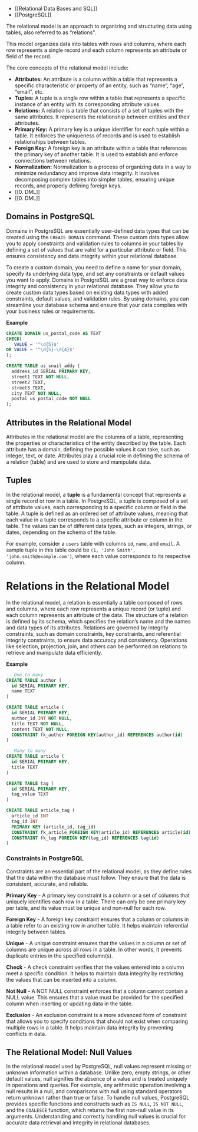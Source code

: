 - [[Relational Data Bases and SQL]]
- [[PostgreSQL]]

The relational model is an approach to organizing and structuring data using tables, also referred to as “relations”.

This model organizes data into tables with rows and columns, where each row represents a single record and each column represents an attribute or field of the record.

The core concepts of the relational model include:

- **Attributes:** An attribute is a column within a table that represents a specific characteristic or property of an entity, such as “name”, “age”, “email”, etc.
- **Tuples:** A tuple is a single row within a table that represents a specific instance of an entity with its corresponding attribute values.
- **Relations:** A relation is a table that consists of a set of tuples with the same attributes. It represents the relationship between entities and their attributes.
- **Primary Key:** A primary key is a unique identifier for each tuple within a table. It enforces the uniqueness of records and is used to establish relationships between tables.
- **Foreign Key:** A foreign key is an attribute within a table that references the primary key of another table. It is used to establish and enforce connections between relations.
- **Normalization:** Normalization is a process of organizing data in a way to minimize redundancy and improve data integrity. It involves decomposing complex tables into simpler tables, ensuring unique records, and properly defining foreign keys.
- [[0. DML]]
- [[0. DML]]

## Domains in PostgreSQL

Domains in PostgreSQL are essentially user-defined data types that can be created using the `CREATE DOMAIN` command. These custom data types allow you to apply constraints and validation rules to columns in your tables by defining a set of values that are valid for a particular attribute or field. This ensures consistency and data integrity within your relational database.

To create a custom domain, you need to define a name for your domain, specify its underlying data type, and set any constraints or default values you want to apply. Domains in PostgreSQL are a great way to enforce data integrity and consistency in your relational database. They allow you to create custom data types based on existing data types with added constraints, default values, and validation rules. By using domains, you can streamline your database schema and ensure that your data complies with your business rules or requirements.

**Example**
```sql
CREATE DOMAIN us_postal_code AS TEXT
CHECK(
   VALUE ~ '^\d{5}$'
OR VALUE ~ '^\d{5}-\d{4}$'
);

CREATE TABLE us_snail_addy (
  address_id SERIAL PRIMARY KEY,
  street1 TEXT NOT NULL,
  street2 TEXT,
  street3 TEXT,
  city TEXT NOT NULL,
  postal us_postal_code NOT NULL
);
```

## Attributes in the Relational Model

Attributes in the relational model are the columns of a table, representing the properties or characteristics of the entity described by the table.
Each attribute has a domain, defining the possible values it can take, such as integer, text, or date. Attributes play a crucial role in defining the schema of a relation (table) and are used to store and manipulate data. 

## Tuples

In the relational model, a **tuple** is a fundamental concept that represents a single record or row in a table. In PostgreSQL, a tuple is composed of a set of attribute values, each corresponding to a specific column or field in the table. A tuple is defined as an ordered set of attribute values, meaning that each value in a tuple corresponds to a specific attribute or column in the table. The values can be of different data types, such as integers, strings, or dates, depending on the schema of the table.

For example, consider a `users` table with columns `id`, `name`, and `email`. A sample tuple in this table could be `(1, 'John Smith', 'john.smith@example.com')`, where each value corresponds to its respective column.

# Relations in the Relational Model

In the relational model, a relation is essentially a table composed of rows and columns, where each row represents a unique record (or tuple) and each column represents an attribute of the data. The structure of a relation is defined by its schema, which specifies the relation’s name and the names and data types of its attributes. Relations are governed by integrity constraints, such as domain constraints, key constraints, and referential integrity constraints, to ensure data accuracy and consistency. Operations like selection, projection, join, and others can be performed on relations to retrieve and manipulate data efficiently.

**Example**
```sql
-- One to many
CREATE TABLE author (
  id SERIAL PRIMARY KEY,
  name TEXT
)

CREATE TABLE article (
  id SERIAL PRIMARY KEY,
  author_id INT NOT NULL,
  title TEXT NOT NULL,
  content TEXT NOT NULL,
  CONSTRAINT fk_author FOREIGN KEY(author_id) REFERENCES author(id)
)

-- Many to many
CREATE TABLE article (
  id SERIAL PRIMARY KEY,
  title TEXT
)

CREATE TABLE tag (
  id SERIAL PRIMARY KEY,
  tag_value TEXT
)

CREATE TABLE article_tag (
  article_id INT
  tag_id INT
  PRIMARY KEY (article_id, tag_id)
  CONSTRAINT fk_article FOREIGN KEY(article_id) REFERENCES article(id)
  CONSTRAINT fk_tag FOREIGN KEY(tag_id) REFERENCES tag(id)
)
```

### Constraints in PostgreSQL

Constraints are an essential part of the relational model, as they define rules that the data within the database must follow. They ensure that the data is consistent, accurate, and reliable.

**Primary Key** - A primary key constraint is a column or a set of columns that uniquely identifies each row in a table. There can only be one primary key per table, and its value must be unique and non-null for each row.

**Foreign Key** - A foreign key constraint ensures that a column or columns in a table refer to an existing row in another table. It helps maintain referential integrity between tables.

**Unique** - A unique constraint ensures that the values in a column or set of columns are unique across all rows in a table. In other words, it prevents duplicate entries in the specified column(s).

**Check** - A check constraint verifies that the values entered into a column meet a specific condition. It helps to maintain data integrity by restricting the values that can be inserted into a column.

**Not Null** - A NOT NULL constraint enforces that a column cannot contain a NULL value. This ensures that a value must be provided for the specified column when inserting or updating data in the table.

**Exclusion** - An exclusion constraint is a more advanced form of constraint that allows you to specify conditions that should not exist when comparing multiple rows in a table. It helps maintain data integrity by preventing conflicts in data.

## The Relational Model: Null Values

In the relational model used by PostgreSQL, null values represent missing or unknown information within a database. Unlike zero, empty strings, or other default values, null signifies the absence of a value and is treated uniquely in operations and queries. For example, any arithmetic operation involving a null results in a null, and comparisons with null using standard operators return unknown rather than true or false. To handle null values, PostgreSQL provides specific functions and constructs such as `IS NULL`, `IS NOT NULL`, and the `COALESCE` function, which returns the first non-null value in its arguments. Understanding and correctly handling null values is crucial for accurate data retrieval and integrity in relational databases.
